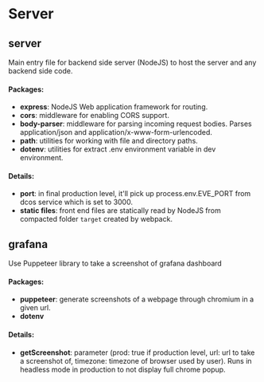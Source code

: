 # Server

## server
Main entry file for backend side server (NodeJS) to host the server and any backend side code.

#### Packages:
- **express**: NodeJS Web application framework for routing.
- **cors**: middleware for enabling CORS support.
- **body-parser**: middleware for parsing incoming request bodies. Parses application/json and application/x-www-form-urlencoded.
- **path**: utilities for working with file and directory paths.
- **dotenv**: utilities for extract .env environment variable in dev environment.

#### Details:
- **port**: in final production level, it'll pick up process.env.EVE_PORT from dcos service which is set to 3000.
- **static files**: front end files are statically read by NodeJS from compacted folder `target` created by webpack.

## grafana
Use Puppeteer library to take a screenshot of grafana dashboard

#### Packages:
- **puppeteer**: generate screenshots of a webpage through chromium in a given url.
- **dotenv**

#### Details:
- **getScreenshot**: parameter (prod: true if production level, url: url to take a screenshot of, timezone: timezone of browser used by user). Runs in headless mode in production to not display full chrome popup.